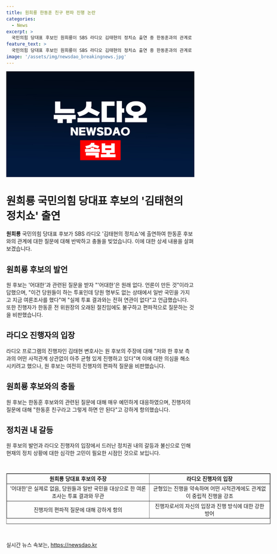 ```yaml
---
title: 원희룡 한동훈 친구 편파 진행 논란
categories:
  - News
excerpt: >
  국민의힘 당대표 후보인 원희룡이 SBS 라디오 김태현의 정치쇼 출연 중 한동훈과의 관계로 편파적 질문을 받자 거듭 항의했다. 진행자는 한 후보와의 사적관계를 부인하며 균형있게 진행하고 있다고 주장했지만, 원 후보는 여론조사와의 연관성 부정하고 편파적 진행을 거듭 비판했다. 그러나 김 변호사는 사적관계와 상관없이 질문한 것이라며 원 후보의 항의를 묵살했다.
feature_text: >
  국민의힘 당대표 후보인 원희룡이 SBS 라디오 김태현의 정치쇼 출연 중 한동훈과의 관계로 편파적 질문을 받자 거듭 항의했다. 진행자는 한 후보와의 사적관계를 부인하며 균형있게 진행하고 있다고 주장했지만, 원 후보는 여론조사와의 연관성 부정하고 편파적 진행을 거듭 비판했다. 그러나 김 변호사는 사적관계와 상관없이 질문한 것이라며 원 후보의 항의를 묵살했다.
image: '/assets/img/newsdao_breakingnews.jpg'
---
```


<p><img src="/assets/img/newsdao_breakingnews.jpg" alt="flaretime 속보" /></p>

<h1 data-ke-size="size26"><b>원희룡 국민의힘 당대표 후보의 '김태현의 정치쇼' 출연</b></h1>

<p data-ke-size="size16"><b>원희룡</b> 국민의힘 당대표 후보가 SBS 라디오 '김태현의 정치쇼'에 출연하여 한동훈 후보와의 관계에 대한 질문에 대해 반박하고 충돌을 빚었습니다. 이에 대한 상세 내용을 살펴보겠습니다.</p>

<h2 data-ke-size="size24">원희룡 후보의 발언</h2>

<p data-ke-size="size16">원 후보는 '어대한'과 관련된 질문을 받자 "'어대한'은 원래 없다. 언론이 만든 것"이라고 답했으며, "이건 당원들이 하는 투표인데 당원 명부도 없는 상태에서 일반 국민을 가지고 지금 여론조사를 했다"며 "실제 투표 결과와는 전혀 연관이 없다"고 언급했습니다. 또한 진행자가 한동훈 전 위원장의 오래된 절친임에도 불구하고 편파적으로 질문하는 것을 비판했습니다.</p>

<h2 data-ke-size="size24">라디오 진행자의 입장</h2>

<p data-ke-size="size16">라디오 프로그램의 진행자인 김태현 변호사는 원 후보의 주장에 대해 "저와 한 후보 측과의 어떤 사적관계 상관없이 아주 균형 있게 진행하고 있다"며 이에 대한 의심을 해소시키려고 했으나, 원 후보는 여전히 진행자의 편파적 질문을 비판했습니다.</p>

<h2 data-ke-size="size24">원희룡 후보와의 충돌</h2>

<p data-ke-size="size16">원 후보는 한동훈 후보와의 관련된 질문에 대해 매우 예민하게 대응하였으며, 진행자의 질문에 대해 "한동훈 친구라고 그렇게 하면 안 된다"고 강하게 항의했습니다.</p>

<h2 data-ke-size="size24">정치권 내 갈등</h2>

<p data-ke-size="size16">원 후보의 발언과 라디오 진행자의 입장에서 드러난 정치권 내의 갈등과 불신으로 인해 현재의 정치 상황에 대한 심각한 고민이 필요한 시점인 것으로 보입니다.</p>

<p data-ke-size="size16">&nbsp;</p>

<table style="width: 708px; height: 136px;" border="1">
<tbody>
<tr>
<td style="text-align: center; height: 17px;"><b>원희룡 당대표 후보의 주장</b></td>
<td style="text-align: center; height: 17px;"><b>라디오 진행자의 입장</b></td>
</tr>
<tr>
<td style="text-align: center; height: 17px;">'어대한'은 실제로 없음, 당원들과 일반 국민을 대상으로 한 여론조사는 투표 결과와 무관</td>
<td style="text-align: center; height: 17px;">균형있는 진행을 약속하며 어떤 사적관계에도 관계없이 중립적 진행을 강조</td>
</tr>
<tr>
<td style="text-align: center; height: 17px;">진행자의 편파적 질문에 대해 강하게 항의</td>
<td style="text-align: center; height: 17px;">진행자로서의 자신의 입장과 진행 방식에 대한 강한 방어</td>
</tr>
</tbody>
</table>

<p data-ke-size="size16">&nbsp;</p>
실시간 뉴스 속보는, <a href="https://newsdao.kr" rel="dofollow">https://newsdao.kr</a>


